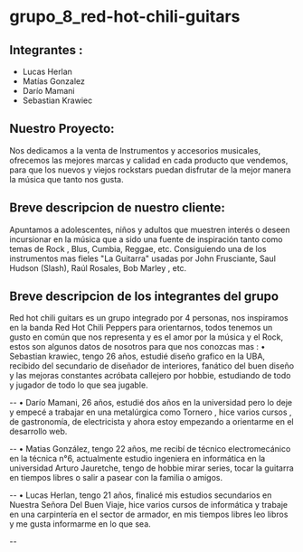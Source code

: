 # grupo_8_red-hot-chili-guitars
## Integrantes :
 - Lucas Herlan
 - Matías Gonzalez
 - Darío Mamani
 - Sebastian Krawiec


## Nuestro Proyecto:

Nos dedicamos a la venta de Instrumentos y accesorios musicales, ofrecemos las mejores marcas y calidad en cada producto que vendemos, para que los nuevos y viejos rockstars puedan disfrutar de la mejor manera la música que tanto nos gusta.


## Breve descripcion de nuestro cliente:

Apuntamos a adolescentes, niños y adultos que muestren interés o deseen incursionar en la música que a sido una fuente de inspiración tanto como temas de Rock , Blus, Cumbia, Reggae, etc. Consiguiendo una de los instrumentos mas fieles "La Guitarra" usadas por John Frusciante, Saul Hudson (Slash), Raúl Rosales, Bob Marley , etc. 

## Breve descripcion de los integrantes del grupo 

Red hot chili guitars es un grupo integrado por 4 personas, nos inspiramos en la banda Red Hot Chili Peppers para orientarnos, todos tenemos un gusto en común que nos representa y es el amor por la música y el Rock, estos son algunos datos de nosotros para que nos conozcas mas :
• Sebastian krawiec, tengo 26 años, estudié diseño grafico en la UBA, recibido del secundario de diseñador de interiores, fanático del buen diseño y las mejoras constantes
acróbata callejero por hobbie, estudiando de todo y jugador de todo lo que sea jugable.

--
• Darío Mamani, 26 años, estudié dos años en la universidad pero lo deje y empecé a trabajar en una metalúrgica como Tornero , hice varios cursos , de gastronomía, de electricista y ahora estoy empezando a orientarme en el desarrollo web.

--
• Matias González, tengo 22 años, me recibí de técnico electromecánico en la técnica n°6, actualmente estudio ingeniera en informática en la universidad Arturo Jauretche, tengo de hobbie mirar series, tocar la guitarra en tiempos libres o salir a pasear con la familia o amigos.

--
• Lucas Herlan, tengo 21 años, finalicé mis estudios secundarios en Nuestra Señora Del Buen Viaje, hice varios cursos de informática y trabaje en una carpintería en el sector de armador, en mis tiempos libres leo libros y me gusta informarme en lo que sea.

--
